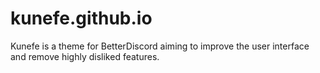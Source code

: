 # kunefe.github.io
Kunefe is a theme for BetterDiscord aiming to improve the user interface and remove highly disliked features.

